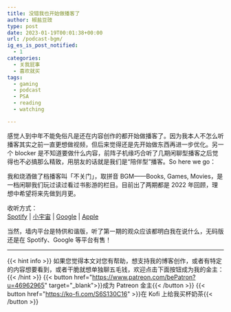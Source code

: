 ```yaml
---
title: 没错我也开始做播客了
author: 椒盐豆豉
type: post
date: 2023-01-19T00:01:38+00:00
url: /podcast-bgm/
ig_es_is_post_notified:
  - 1
categories:
  - 关我屁事
  - 喜欢就买
tags:
  - gaming
  - podcast
  - PSA
  - reading
  - watching

---
```

感觉人到中年不能免俗凡是还在内容创作的都开始做播客了。因为我本人不怎么听播客其实之前一直更想做视频，但后来觉得还是先开始做东西再进一步优化。另一个 blocker 是不知道要做什么内容，前阵子机缘巧合听了几期闲聊型播客之后觉得也不必搞那么精致，用朋友的话就是我们是“陪伴型”播客。So here we go：

我和烧酒做了档播客叫「不关门」，取拼音 BGM——Books, Games, Movies，是一档闲聊我们玩过读过看过书影游的栏目。目前出了两期都是 2022 年回顾，理想中希望将来先做到月更。

收听方式：  
[Spotify](https://open.spotify.com/episode/249NbOewwMf36DgKvDe6uI) | 
[小宇宙](https://www.xiaoyuzhoufm.com/episodes/63c87db078910ae65c927b04) |
[Google](https://podcasts.google.com/feed/aHR0cHM6Ly9hbmNob3IuZm0vcy9kOTM0M2IzNC9wb2RjYXN0L3Jzcw) |
[Apple](https://podcasts.apple.com/us/podcast/不关门/id1666397078)

当然，墙内平台是特供和谐版，听了第一期的观众应该都明白我在说什么，无码版还是在 Spotify、Google 等平台有售！

 [1]: https://open.spotify.com/show/3146ubWByIlxIPNNfTBCFZ
 [2]: https://www.xiaoyuzhoufm.com/podcast/63c875fc531dadd2b15641fd

---
{{< hint info >}}
如果您觉得本文对您有帮助，想支持我的博客创作，或者有特定的内容想要看到，或者干脆就想单独聊五毛钱，欢迎点击下面按钮成为我的金主：
{{< /hint >}}
{{< button href="https://www.patreon.com/bePatron?u=46962965" target="_blank">}}成为 Patreon 金主{{< /button >}}
{{< button href="https://ko-fi.com/S6S130C16" >}}在 Kofi 上给我买杯奶茶{{< /button >}}